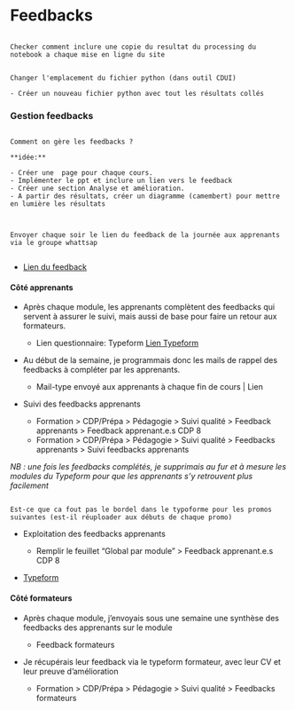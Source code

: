 # Feedbacks

```{note}

Checker comment inclure une copie du resultat du processing du notebook a chaque mise en ligne du site 

```

```{warning}

Changer l'emplacement du fichier python (dans outil CDUI)

- Créer un nouveau fichier python avec tout les résultats collés

```



### Gestion feedbacks

```{note}

Comment on gère les feedbacks ?

**idée:** 

- Créer une  page pour chaque cours.
- Implémenter le ppt et inclure un lien vers le feedback
- Créer une section Analyse et amélioration.
- A partir des résultats, créer un diagramme (camembert) pour mettre en lumière les résultats 


```


```{warning} A faire

Envoyer chaque soir le lien du feedback de la journée aux apprenants via le groupe whattsap 


```

- [Lien du feedback](https://gregoirelievens.typeform.com/to/ZAsGXKh7)

#### Côté apprenants 

- Après chaque module, les apprenants complètent des feedbacks qui servent à assurer le suivi, mais aussi de base pour faire un retour aux formateurs. 
    - Lien questionnaire: Typeform [Lien Typeform](https://gregoirelievens.typeform.com/to/ewAbpjB6?typeform-source=www.google.com)

- Au début de la semaine, je programmais donc les mails de rappel des feedbacks à compléter par les apprenants.
    - Mail-type envoyé aux apprenants à chaque fin de cours | Lien

- Suivi des feedbacks apprenants
    - Formation > CDP/Prépa > Pédagogie > Suivi qualité > Feedback apprenants > Feedback apprenant.e.s CDP 8
    - Formation > CDP/Prépa > Pédagogie > Suivi qualité > Feedbacks apprenants > Suivi feedbacks apprenants

*NB : une fois les feedbacks complétés, je supprimais au fur et à mesure les modules du Typeform pour que les apprenants s’y retrouvent plus facilement*

```{admonition} Questions

Est-ce que ca fout pas le bordel dans le typoforme pour les promos suivantes (est-il réuploader aux débuts de chaque promo)

```

- Exploitation des feedbacks apprenants 
    - Remplir le feuillet “Global par module” > Feedback apprenant.e.s CDP 8
    
    
- [Typeform](https://admin.typeform.com/accounts/01D8JX81SY1TC6SDG4H75PK4DG/workspaces/MLv5DA)


#### Côté formateurs 

- Après chaque module, j’envoyais sous une semaine une synthèse des feedbacks des apprenants sur le module
    - Feedback formateurs

- Je récupérais leur feedback via le typeform formateur, avec leur CV et leur preuve d’amélioration 
    - Formation > CDP/Prépa > Pédagogie > Suivi qualité > Feedbacks formateurs

